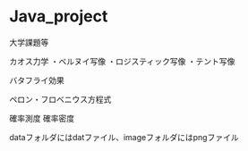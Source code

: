 # Java_project
大学課題等

カオス力学
・ベルヌイ写像
・ロジスティック写像
・テント写像

バタフライ効果

ペロン・フロベニウス方程式

確率測度
確率密度

dataフォルダにはdatファイル、imageフォルダにはpngファイル
